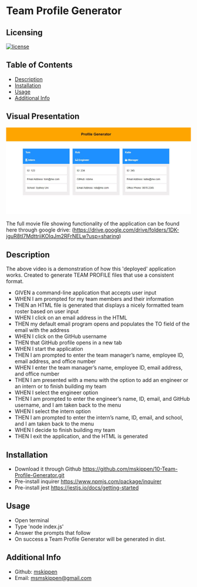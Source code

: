 # Team Profile Generator

## Licensing

[![license](https://img.shields.io/badge/license-MIT-blue)](https://shields.io)

## Table of Contents

- [Description](#description)
- [Installation](#installation)
- [Usage](#usage)
- [Additional Info](#additional-info)

## Visual Presentation

![Professional Team Profile Generator image](./screenshot.JPG)

The full movie file showing functionality of the application can be found here through google drive: (<https://drive.google.com/drive/folders/1DK-jguR8tI7MdttriiKOIqJm2RFrNELw?usp=sharing>)

## Description

The above video is a demonstration of how this 'deployed' application works. Created to generate TEAM PROFILE files that use a consistent format.

- GIVEN a command-line application that accepts user input
- WHEN I am prompted for my team members and their information
- THEN an HTML file is generated that displays a nicely formatted team roster based on user input
- WHEN I click on an email address in the HTML
- THEN my default email program opens and populates the TO field of the email with the address
- WHEN I click on the GitHub username
- THEN that GitHub profile opens in a new tab
- WHEN I start the application
- THEN I am prompted to enter the team manager’s name, employee ID, email address, and office number
- WHEN I enter the team manager’s name, employee ID, email address, and office number
- THEN I am presented with a menu with the option to add an engineer or an intern or to finish building my team
- WHEN I select the engineer option
- THEN I am prompted to enter the engineer’s name, ID, email, and GitHub username, and I am taken back to the menu
- WHEN I select the intern option
- THEN I am prompted to enter the intern’s name, ID, email, and school, and I am taken back to the menu
- WHEN I decide to finish building my team
- THEN I exit the application, and the HTML is generated

## Installation

- Download it through Github <https://github.com/mskippen/10-Team-Profile-Generator.git>
- Pre-install inquirer <https://www.npmjs.com/package/inquirer>
- Pre-install jest <https://jestjs.io/docs/getting-started>

## Usage

- Open terminal
- Type 'node index.js'
- Answer the prompts that follow
- On success a Team Profile Generator will be generated in dist.

## Additional Info

- Github: [mskippen](https://github.com/mskippen)
- Email: msmskippen@gmail.com
